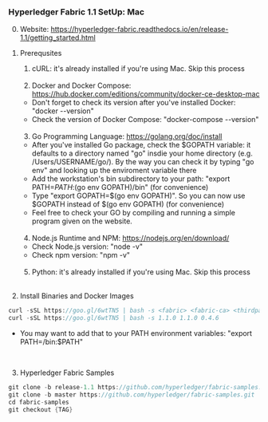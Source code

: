 ### Hyperledger Fabric 1.1 SetUp: Mac

0. Website: https://hyperledger-fabric.readthedocs.io/en/release-1.1/getting_started.html

1. Prerequsites

   1. cURL: it's already installed if you're using Mac. Skip this process
   <br />
   
   2. Docker and Docker Compose: https://hub.docker.com/editions/community/docker-ce-desktop-mac
   - Don't forget to check its version after you've installed Docker: "docker --version"
   - Check the version of Docker Compose: "docker-compose --version"
   <br />
   
   3. Go Programming Language: https://golang.org/doc/install
   - After you've installed Go package, check the $GOPATH variable: it defaults to a directory named "go" insdie your home directory (e.g. /Users/USERNAME/go/). By the way you can check it by typing "go env" and looking up the enviroment variable there
   - Add the workstation's bin subdirectory to your path: "export PATH=$PATH:$(go env GOPATH)/bin" (for convenience)
   - Type "export GOPATH=$(go env GOPATH)". So you can now use $GOPATH instead of $(go env GOPATH) (for convenience)
   - Feel free to check your GO by compiling and running a simple program given on the website.
   <br />

   4. Node.js Runtime and NPM: https://nodejs.org/en/download/
   - Check Node.js version: "node -v"
   - Check npm version: "npm -v"
   <br />
   
   5. Python: it's already installed if you're using Mac. Skip this process
   <br />
   
2. Install Binaries and Docker Images
```c
curl -sSL https://goo.gl/6wtTN5 | bash -s <fabric> <fabric-ca> <thirdparty>
curl -sSL https://goo.gl/6wtTN5 | bash -s 1.1.0 1.1.0 0.4.6
```
   - You may want to add that to your PATH environment variables: "export PATH=<path to download location>/bin:$PATH"
   <br />
   
3. Hyperledger Fabric Samples
```c
git clone -b release-1.1 https://github.com/hyperledger/fabric-samples.git
git clone -b master https://github.com/hyperledger/fabric-samples.git
cd fabric-samples
git checkout {TAG}
```
   
